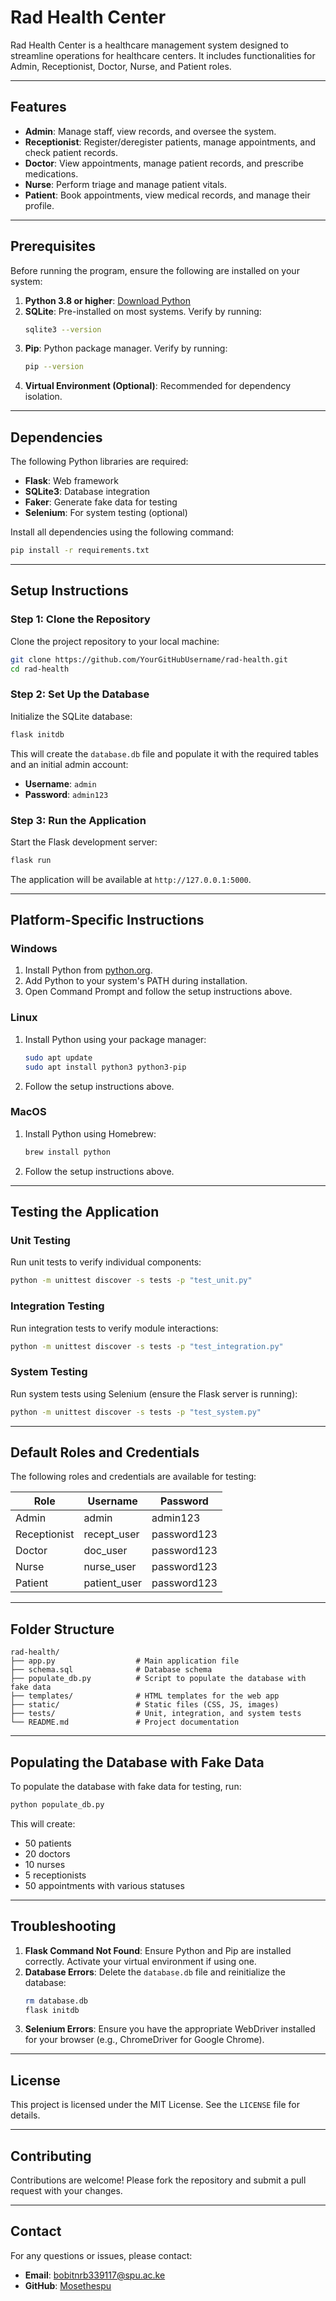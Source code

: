 # Rad Health Center

Rad Health Center is a healthcare management system designed to streamline operations for healthcare centers. It includes functionalities for Admin, Receptionist, Doctor, Nurse, and Patient roles.

---

## **Features**
- **Admin**: Manage staff, view records, and oversee the system.
- **Receptionist**: Register/deregister patients, manage appointments, and check patient records.
- **Doctor**: View appointments, manage patient records, and prescribe medications.
- **Nurse**: Perform triage and manage patient vitals.
- **Patient**: Book appointments, view medical records, and manage their profile.

---

## **Prerequisites**
Before running the program, ensure the following are installed on your system:
1. **Python 3.8 or higher**: [Download Python](https://www.python.org/downloads/)
2. **SQLite**: Pre-installed on most systems. Verify by running:
   ```bash
   sqlite3 --version
   ```
3. **Pip**: Python package manager. Verify by running:
   ```bash
   pip --version
   ```
4. **Virtual Environment (Optional)**: Recommended for dependency isolation.

---

## **Dependencies**
The following Python libraries are required:
- **Flask**: Web framework
- **SQLite3**: Database integration
- **Faker**: Generate fake data for testing
- **Selenium**: For system testing (optional)

Install all dependencies using the following command:
```bash
pip install -r requirements.txt
```

---

## **Setup Instructions**

### **Step 1: Clone the Repository**
Clone the project repository to your local machine:
```bash
git clone https://github.com/YourGitHubUsername/rad-health.git
cd rad-health
```

### **Step 2: Set Up the Database**
Initialize the SQLite database:
```bash
flask initdb
```
This will create the `database.db` file and populate it with the required tables and an initial admin account:
- **Username**: `admin`
- **Password**: `admin123`

### **Step 3: Run the Application**
Start the Flask development server:
```bash
flask run
```
The application will be available at `http://127.0.0.1:5000`.

---

## **Platform-Specific Instructions**

### **Windows**
1. Install Python from [python.org](https://www.python.org/downloads/).
2. Add Python to your system's PATH during installation.
3. Open Command Prompt and follow the setup instructions above.

### **Linux**
1. Install Python using your package manager:
   ```bash
   sudo apt update
   sudo apt install python3 python3-pip
   ```
2. Follow the setup instructions above.

### **MacOS**
1. Install Python using Homebrew:
   ```bash
   brew install python
   ```
2. Follow the setup instructions above.

---

## **Testing the Application**

### **Unit Testing**
Run unit tests to verify individual components:
```bash
python -m unittest discover -s tests -p "test_unit.py"
```

### **Integration Testing**
Run integration tests to verify module interactions:
```bash
python -m unittest discover -s tests -p "test_integration.py"
```

### **System Testing**
Run system tests using Selenium (ensure the Flask server is running):
```bash
python -m unittest discover -s tests -p "test_system.py"
```

---

## **Default Roles and Credentials**
The following roles and credentials are available for testing:

| **Role**         | **Username** | **Password** |
|-------------------|--------------|--------------|
| Admin            | admin        | admin123     |
| Receptionist     | recept_user  | password123  |
| Doctor           | doc_user     | password123  |
| Nurse            | nurse_user   | password123  |
| Patient          | patient_user | password123  |

---

## **Folder Structure**
```
rad-health/
├── app.py                  # Main application file
├── schema.sql              # Database schema
├── populate_db.py          # Script to populate the database with fake data
├── templates/              # HTML templates for the web app
├── static/                 # Static files (CSS, JS, images)
├── tests/                  # Unit, integration, and system tests
└── README.md               # Project documentation
```

---

## **Populating the Database with Fake Data**
To populate the database with fake data for testing, run:
```bash
python populate_db.py
```
This will create:
- 50 patients
- 20 doctors
- 10 nurses
- 5 receptionists
- 50 appointments with various statuses

---

## **Troubleshooting**
1. **Flask Command Not Found**:
   Ensure Python and Pip are installed correctly. Activate your virtual environment if using one.
2. **Database Errors**:
   Delete the `database.db` file and reinitialize the database:
   ```bash
   rm database.db
   flask initdb
   ```
3. **Selenium Errors**:
   Ensure you have the appropriate WebDriver installed for your browser (e.g., ChromeDriver for Google Chrome).

---

## **License**
This project is licensed under the MIT License. See the `LICENSE` file for details.

---

## **Contributing**
Contributions are welcome! Please fork the repository and submit a pull request with your changes.

---

## **Contact**
For any questions or issues, please contact:
- **Email**: bobitnrb339117@spu.ac.ke
- **GitHub**: [Mosethespu](https://github.com/YourGitHubUsername)